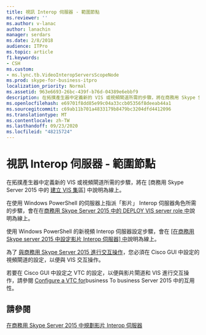 ```yaml
---
title: 視訊 Interop 伺服器 - 範圍節點
ms.reviewer: ''
ms.author: v-lanac
author: lanachin
manager: serdars
ms.date: 2/8/2018
audience: ITPro
ms.topic: article
f1.keywords:
- CSH
ms.custom:
- ms.lync.tb.VideoInteropServersScopeNode
ms.prod: skype-for-business-itpro
localization_priority: Normal
ms.assetid: 963e6693-26bc-439f-b76d-04389e6ebbf9
description: 在拓撲產生器中定義新的 VIS 或視頻閘道所需的步驟，將在商務用 Skype Server 2015 中的 [建立 VIS 集區] 中說明為線上。
ms.openlocfilehash: e69701f8dd85e99c04a33ccb05356f8deeab44a1
ms.sourcegitcommit: c69ab11b701a4833179b8479bc3204dfd4412096
ms.translationtype: MT
ms.contentlocale: zh-TW
ms.lasthandoff: 09/23/2020
ms.locfileid: "48215724"
---
```

# <a name="video-interop-servers---scope-the-node"></a>視訊 Interop 伺服器 - 範圍節點
 
在拓撲產生器中定義新的 VIS 或視頻閘道所需的步驟，將在 [商務用 Skype Server 2015 中的 [建立 VIS 集](../../deploy/deploy-video-interop-server/create-a-vis-pool.md)區] 中說明為線上。
  
在使用 Windows PowerShell 的伺服器上指派「影片」 Interop 伺服器角色所需的步驟，會在在[商務用 Skype Server 2015 中的 DEPLOY VIS server role 中](../../deploy/deploy-video-interop-server/deploy-the-vis-server-role.md)說明為線上。
  
使用 Windows PowerShell 的新視頻 Interop 伺服器設定步驟，會在 [ [在商務用 Skype server 2015 中設定影片 Interop 伺服器] 中](../../deploy/deploy-video-interop-server/configure-the-vis.md)說明為線上。
  
 為了 [與商務用 Skype Server 2015 進行交互操作](../../deploy/deploy-video-interop-server/configure-cucm-for-interoperation.md)，您必須在 Cisco GUI 中設定的視頻閘道的設定，以便與 VIS 交互操作。
  
 若要在 Cisco GUI 中設定之 VTC 的設定，以便與影片閘道和 VIS 進行交互操作，請參閱 [Configure a VTC for](../../deploy/deploy-video-interop-server/configure-a-vtc-for-interoperation.md)business To business Server 2015 中的互用性。
  
## <a name="see-also"></a>請參閱

[在商務用 Skype Server 2015 中規劃影片 Interop 伺服器](../../plan-your-deployment/video-interop-server.md)
